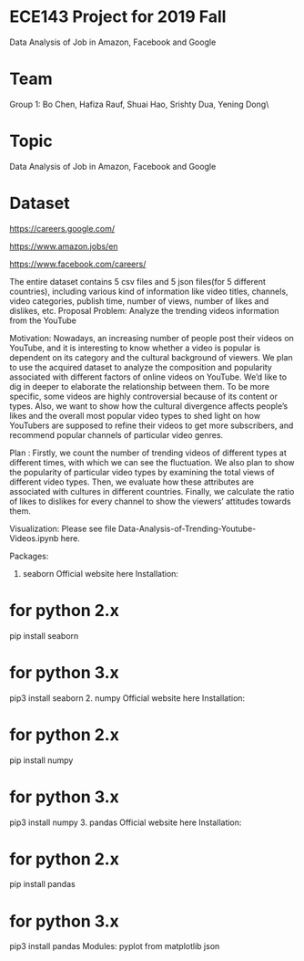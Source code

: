 # ECE143 Project for 2019 Fall
Data Analysis of Job in Amazon, Facebook and Google
# Team
Group 1: Bo Chen, Hafiza Rauf, Shuai Hao, Srishty Dua, Yening Dong\
# Topic
Data Analysis of Job in Amazon, Facebook and Google
# Dataset
https://careers.google.com/​

https://www.amazon.jobs/en​

https://www.facebook.com/careers/

The entire dataset contains 5 csv files and 5 json files(for 5 different countries), including various kind of information like video titles, channels, video categories, publish time, number of views, number of likes and dislikes, etc.
Proposal
Problem:
Analyze the trending videos information from the YouTube

Motivation:
Nowadays, an increasing number of people post their videos on YouTube, and it is interesting to know whether a video is popular is dependent on its category and the cultural background of viewers. We plan to use the acquired dataset to analyze the composition and popularity associated with different factors of online videos on YouTube. We’d like to dig in deeper to elaborate the relationship between them. To be more specific, some videos are highly controversial because of its content or types. Also, we want to show how the cultural divergence affects people’s likes and the overall most popular video types to shed light on how YouTubers are supposed to refine their videos to get more subscribers, and recommend popular channels of particular video genres.

Plan :
Firstly, we count the number of trending videos of different types at different times, with which we can see the fluctuation. We also plan to show the popularity of particular video types by examining the total views of different video types. Then, we evaluate how these attributes are associated with cultures in different countries. Finally, we calculate the ratio of likes to dislikes for every channel to show the viewers’ attitudes towards them.

Visualization:
Please see file Data-Analysis-of-Trending-Youtube-Videos.ipynb here.

Packages:
1. seaborn
Official website here
Installation:
# for python 2.x
pip install seaborn

# for python 3.x
pip3 install seaborn
2. numpy
Official website here
Installation:
# for python 2.x
pip install numpy

# for python 3.x
pip3 install numpy
3. pandas
Official website here
Installation:
# for python 2.x
pip install pandas

# for python 3.x
pip3 install pandas
Modules:
pyplot from matplotlib
json
